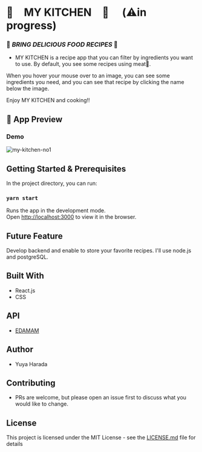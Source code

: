 # 🍝　MY KITCHEN　🍲 　(⚠️in progress)

### 🍗 *BRING DELICIOUS FOOD RECIPES* 🍛

* MY KITCHEN is a recipe app that you can filter by ingredients you want to use. By default, you see some recipes using meat🥩. 

When you hover your mouse over to an image, you can see some ingredients you need, and you can see that recipe by clicking the name below the image. 

Enjoy MY KITCHEN and cooking!! 

## 👀 App Preview

### Demo
![my-kitchen-no1](https://user-images.githubusercontent.com/54800510/99197658-278dfa00-27d7-11eb-9a7d-92aec7754ed9.gif)


## Getting Started & Prerequisites

In the project directory, you can run:

### `yarn start`

Runs the app in the development mode.\
Open [http://localhost:3000](http://localhost:3000) to view it in the browser.

## Future Feature

Develop backend and enable to store your favorite recipes.
I'll use node.js and postgreSQL.

## Built With

- React.js
- CSS 

## API

- [EDAMAM](https://www.edamam.com/)

## Author

- Yuya Harada

## Contributing

- PRs are welcome, but please open an issue first to discuss what you would like to change.


## License

This project is licensed under the MIT License - see the [LICENSE.md](LICENSE.md) file for details


